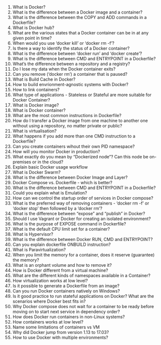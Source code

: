 1. What is Docker?
2. What is the difference between a Docker image and a container?
3. What is the difference between the COPY and ADD commands in a Dockerfile?
4. What is Docker hub?
5. What are the various states that a Docker container can be in at any given point in time?
6. When would you use ‘docker kill’ or ‘docker rm -f’?
7. Is there a way to identify the status of a Docker container?
8. What is the difference between ‘docker run’ and ‘docker create’?
9. What is the difference between CMD and ENTRYPOINT in a Dockerfile?
10. What’s the difference between a repository and a registry?
11. Do I lose my data when the Docker container exits?
12. Can you remove (‘docker rm’) a container that is paused?
13. What is Build Cache in Docker?
14. How to build envrionment-agnostic systems with Docker?
15. How to link containers?
16. What type of applications - Stateless or Stateful are more suitable for Docker Container?
17. What is Docker image?
18. What is Docker container?
19. What are the most common instructions in Dockerfile?
20. How do I transfer a Docker image from one machine to another one without using a repository, no matter private or public?
21. What is virtualisation?
22. What happens if you add more than one CMD instruction to a Dockerfile?
23. Can you create containers wihout their own PID namespace?
24. How will you monitor Docker in production?
25. What exactly do you mean by “Dockerized node”? Can this node be on-premises or in the cloud?
26. Explain basic Docker usage workflow
27. What is Docker Swarm?
28. What is the difference between Docker Image and Layer?
29. Docker Compose vs. Dockerfile - which is better?
30. What is the difference between CMD and ENTRYPOINT in a Dockerfile?
31. Could you explain what is Emulation?
32. How can we control the startup order of services in Docker compose?
33. What is the preferred way of removing containers - ‘docker rm -f’ or ‘docker stop’ then followed by a ‘docker rm’?
34. What is the difference between “expose” and “publish” in Docker?
35. Should I use Vagrant or Docker for creating an isolated environment?
36. What is the purpose of EXPOSE command in Dockerfile?
37. What is the default CPU limit set for a container?
38. What is Hypervisor?
39. What is the difference between Docker RUN, CMD and ENTRYPOINT?
40. Can you explain dockerfile ONBUILD instruction?
41. What is Paravirtualization?
42. When you limit the memory for a container, does it reserve (guarantee) the memory?
43. What is an orphant volume and how to remove it?
44. How is Docker different from a virtual machine?
45. What are the different kinds of namespaces available in a Container?
46. How virtualization works at low level?
47. Is it possible to generate a Dockerfile from an image?
48. Can you run Docker containers natively on Windows?
49. Is it good practice to run stateful applications on Docker? What are the scenarios where Docker best fits in?
50. Why Docker compose does not wait for a container to be ready before moving on to start next service in dependency order?
51. How does Docker run containers in non-Linux systems?
52. How containers works at low level?
53. Name some limitations of containers vs VM
54. Why did Docker jump from version 1.13 to 17.03?
55. How to use Docker with multiple environments?
